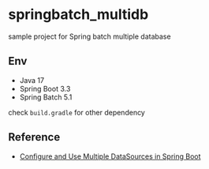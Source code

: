 # springbatch_multidb

sample project for Spring batch multiple database

## Env

- Java 17
- Spring Boot 3.3
- Spring Batch 5.1

check `build.gradle` for other dependency

## Reference

- [Configure and Use Multiple DataSources in Spring Boot](https://www.baeldung.com/spring-boot-configure-multiple-datasources)